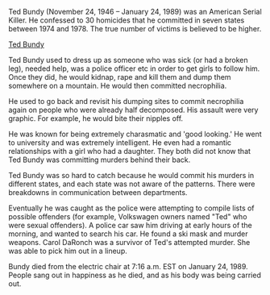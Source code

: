 Ted Bundy (November 24, 1946 – January 24, 1989) was an American Serial Killer. He confessed to 30 homicides that he committed in seven states between 1974 and 1978. The true number of victims is believed to be higher.

[Ted Bundy](https://en.wikipedia.org/wiki/Ted_Bundy)

Ted Bundy used to dress up as someone who was sick (or had a broken leg), needed help, was a police officer etc in order to get girls to follow him. Once they did, he would kidnap, rape and kill them and dump them somewhere on a mountain. He would then committed necrophilia.

He used to go back and revisit his dumping sites to commit necrophilia again on people who were already half decomposed. His assault were very graphic. For example, he would bite their nipples off.

He was known for being extremely charasmatic and 'good looking.' He went to university and was extremely intelligent. He even had a romantic relationships with a girl who had a daughter. They both did not know that Ted Bundy was committing murders behind their back.

Ted Bundy was so hard to catch because he would commit his murders in different states, and each state was not aware of the patterns. There were breakdowns in communication between departments.

Eventually he was caught as the police were attempting to compile lists of possible offenders (for example, Volkswagen owners named "Ted" who were sexual offenders). A police car saw him driving at early hours of the morning, and wanted to search his car. He found a ski mask and murder weapons. Carol DaRonch was a survivor of Ted's attempted murder. She was able to pick him out in a lineup.

Bundy died from the electric chair at 7:16 a.m. EST on January 24, 1989. People sang out in happiness as he died, and as his body was being carried out.